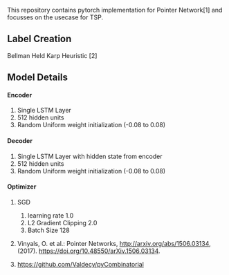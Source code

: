 This repository contains pytorch implementation for Pointer Network[1] and focusses on the usecase for TSP.

## Label Creation

Bellman Held Karp Heuristic [2]

## Model Details

#### Encoder

1. Single LSTM Layer
2. 512 hidden units
3. Random Uniform weight initialization (-0.08 to 0.08)

#### Decoder

1. Single LSTM Layer with hidden state from encoder
2. 512 hidden units
3. Random Uniform weight initialization (-0.08 to 0.08)

#### Optimizer

1. SGD
    1. learning rate 1.0
    1. L2 Gradient Clipping 2.0
    1. Batch Size 128

1. Vinyals, O. et al.: Pointer Networks, <http://arxiv.org/abs/1506.03134>, (2017). <https://doi.org/10.48550/arXiv.1506.03134>.
2. <https://github.com/Valdecy/pyCombinatorial>
